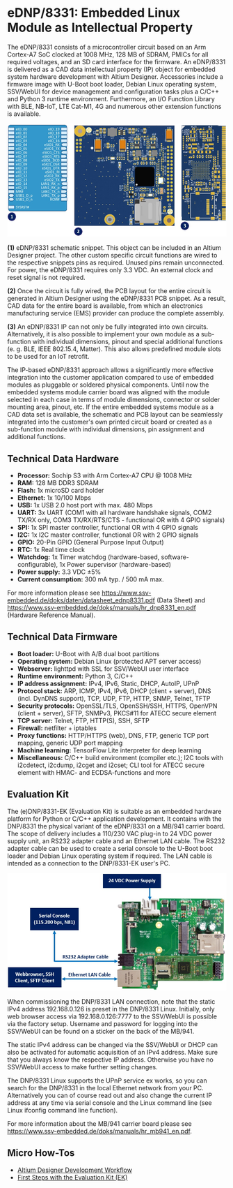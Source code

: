 # eDNP/8331: Embedded Linux Module as Intellectual Property 

The eDNP/8331 consists of a microcontroller circuit based on an Arm Cortex-A7 SoC clocked at 1008 MHz, 128 MB of SDRAM, PMICs for all required voltages, and an SD card interface for the firmware. An eDNP/8331 is delivered as a CAD data intellectual property (IP) object for embedded system hardware development with Altium Designer. Accessories include a firmware image with U-Boot boot loader, Debian Linux operating system, SSV/WebUI for device management and configuration tasks plus a C/C++ and Python 3 runtime environment. Furthermore, an I/O Function Library with BLE, NB-IoT, LTE Cat-M1, 4G and numerous other extension functions is available.  

![Overview](./.imgs/8331-overview.jpg)

**(1)** eDNP/8331 schematic snippet. This object can be included in an Altium Designer project. The other custom specific circuit functions are wired to the respective snippets pins as required. Unused pins remain unconnected. For power, the eDNP/8331 requires only 3.3 VDC. An external clock and reset signal is not required.

**(2)** Once the circuit is fully wired, the PCB layout for the entire circuit is generated in Altium Designer using the eDNP/8331 PCB snippet. As a result, CAD data for the entire board is available, from which an electronics manufacturing service (EMS) provider can produce the complete assembly.

**(3)** An eDNP/8331 IP can not only be fully integrated into own circuits. Alternatively, it is also possible to implement your own module as a sub-function with individual dimensions, pinout and special additional functions (e. g. BLE, IEEE 802.15.4, Matter). This also allows predefined module slots to be used for an IoT retrofit.

The IP-based eDNP/8331 approach allows a significantly more effective integration into the customer application compared to use of embedded modules as pluggable or soldered physical components. Until now the embedded systems module carrier board was aligned with the module selected in each case in terms of module dimensions, connector or solder mounting area, pinout, etc. If the entire embedded systems module as a CAD data set is available, the schematic and PCB layout can be seamlessly integrated into the customer's own printed circuit board or created as a sub-function module with individual dimensions, pin assignment and additional functions. 

## Technical Data Hardware

* **Processor:** Sochip S3 with Arm Cortex-A7 CPU @ 1008 MHz
* **RAM:** 128 MB DDR3 SDRAM
* **Flash:** 1x microSD card holder
* **Ethernet:** 1x 10/100 Mbps
* **USB:** 1x USB 2.0 host port with max. 480 Mbps
* **UART:** 3x UART (COM1 with all hardware handshake signals, COM2 TX/RX only, COM3 TX/RX/RTS/CTS - functional OR with 4 GPIO signals)
* **SPI:** 1x SPI master controller, functional OR with 4 GPIO signals
* **I2C:** 1x I2C master controller, functional OR with 2 GPIO signals
* **GPIO:** 20-Pin GPIO (General Purpose Input Output)
* **RTC:** 1x Real time clock
* **Watchdog:** 1x Timer watchdog (hardware-based, software-configurable), 1x Power supervisor (hardware-based)
* **Power supply:** 3.3 VDC ±5%
* **Current consumption:** 300 mA typ. / 500 mA max.

For more information please see https://www.ssv-embedded.de/doks/daten/datasheet_ednp8331.pdf (Data Sheet) and https://www.ssv-embedded.de/doks/manuals/hr_dnp8331_en.pdf (Hardware Reference Manual).

## Technical Data Firmware

* **Boot loader:** U-Boot with A/B dual boot partitions
* **Operating system:** Debian Linux (protected APT server access)
* **Webserver:** 	lighttpd with SSL for SSV/WebUI user interface
* **Runtime environment:** Python 3, C/C++
* **IP address assignment:** 	IPv4, IPv6, Static, DHCP, AutoIP, UPnP
* **Protocol stack:** ARP, ICMP, IPv4, IPv6, DHCP (client + server), DNS (incl. DynDNS support), TCP, UDP, FTP, HTTP, SNMP, Telnet, TFTP
* **Security protocols:** OpenSSL/TLS, OpenSSH/SSH, HTTPS, OpenVPN (client + server), SFTP, SNMPv3, PKCS#11 for ATECC secure element
* **TCP server:** Telnet, FTP, HTTP(S), SSH, SFTP
* **Firewall:** netfilter + iptables
* **Proxy functions:** HTTP/HTTPS (web), DNS, FTP, generic TCP port mapping, generic UDP port mapping
* **Machine learning:** TensorFlow Lite interpreter for deep learning
* **Miscellaneous:** C/C++ build environment (compiler etc.); I2C tools with i2cdetect, i2cdump, i2cget and i2cset; CLI tool for ATECC secure element with HMAC- and ECDSA-functions and more 

## Evaluation Kit

The (e)DNP/8331-EK (Evaluation Kit) is suitable as an embedded hardware platform for Python or C/C++ application development. It contains with the DNP/8331 the physical variant of the eDNP/8331 on a MB/941 carrier board. The scope of delivery includes a 110/230 VAC plug-in to 24 VDC power supply unit, an RS232 adapter cable and an Ethernet LAN cable. The RS232 adapter cable can be used to create a serial console to the U-Boot boot loader and Debian Linux operating system if required. The LAN cable is intended as a connection to the DNP/8331-EK user's PC.

![Overview](./.imgs/8331EK-overview.jpg)

When commissioning the DNP/8331 LAN connection, note that the static IPv4 address 192.168.0.126 is preset in the DNP/8331 Linux. Initially, only web browser access via 192.168.0.126:7777 to the SSV/WebUI is possible via the factory setup. Username and password for logging into the SSV/WebUI can be found on a sticker on the back of the MB/941.

The static IPv4 address can be changed via the SSV/WebUI or DHCP can also be activated for automatic acquisition of an IPv4 address. Make sure that you always know the respective IP address. Otherwise you have no SSV/WebUI access to make further setting changes.

The DNP/8331 Linux supports the UPnP service ex works, so you can search for the DNP/8331 in the local Ethernet network from your PC. Alternatively you can of course read out and also change the current IP address at any time via serial console and the Linux command line (see Linux ifconfig command line function).

For more information about the MB/941 carrier board please see https://www.ssv-embedded.de/doks/manuals/hr_mb941_en.pdf.

## Micro How-Tos

* [Altium Designer Development Workflow](HowTos/Altium%20Designer%20Development%20Workflow.md)
* [First Steps with the Evaluation Kit (EK)](HowTos/First%20Steps%20with%20the%20Evaluation%20Kit%20(EK).md)
